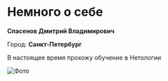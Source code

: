 # Немного о себе
**Спасенов Дмитрий Владимирович** 

Город: **Санкт-Петербург**

В настоящее время прохожу обучение в Нетологии

![Фото](../images/Image-1.jpeg "Вид из окна офиса")
